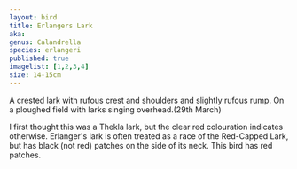 ```yaml
---
layout: bird
title: Erlangers Lark
aka: 
genus: Calandrella
species: erlangeri
published: true
imagelist: [1,2,3,4]
size: 14-15cm
---
```


A crested lark with rufous crest and shoulders and slightly rufous rump. On a ploughed field with larks singing overhead.(29th March)

I first thought this was a Thekla lark, but the clear red colouration indicates otherwise. Erlanger's lark is often treated as a race of the Red-Capped Lark, but has black (not red) patches on the side of its neck. This bird has red patches.
